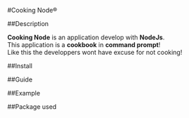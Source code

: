 #Cooking Node®

##Description

**Cooking Node** is an application develop with **NodeJs**.<br>
This application is a **cookbook** in **command prompt**!<br> 
Like this the developpers wont have excuse for not cooking!

##Install



##Guide



##Example



##Package used
